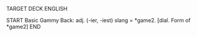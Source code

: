 TARGET DECK
ENGLISH

START
Basic
Gammy
Back: adj. (-ier, -iest) slang = *game2. [dial. Form of *game2]
END
